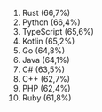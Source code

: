 
 
 <ol>
        <li>Rust (66,7%)</li>
        <li>Python (66,4%)</li>
        <li>TypeScript (65,6%) </li>
        <li> Kotlin (65,2%) </li>
        <li>Go (64,8%) </li>
        <li>Java (64,1%)</li>
        <li>C# (63,5%)</li>
        <li>C++ (62,7%)</li>
        <li> PHP (62,4%)</li>
        <li>Ruby (61,8%)</li>
    </ol>
